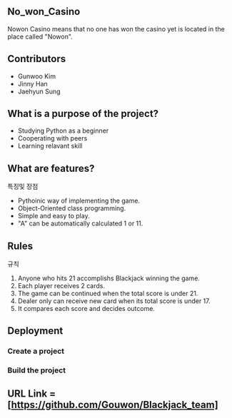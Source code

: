 ## **No_won_Casino**
Nowon Casino means that no one has won the casino yet is located in the place called "Nowon".

## Contributors
- Gunwoo Kim
- Jinny Han
- Jaehyun Sung

## What is a purpose of the project?
- Studying Python as a beginner
- Cooperating with peers
- Learning relavant skill

## What are features?
특징및 장점
- Pythoinic way of implementing the game.
- Object-Oriented class programming.
- Simple and easy to play.
- "A" can be automatically calculated 1 or 11.

## Rules 
규칙
1. Anyone who hits 21 accomplishs Blackjack winning the game.
2. Each player receives 2 cards.
3. The game can be continued when the total score is under 21.
4. Dealer only can receive new card when its total score is under 17.
5. It compares each score and decides outcome.

## Deployment 

### Create a project

### Build the project



## URL Link = [https://github.com/Gouwon/Blackjack_team]


